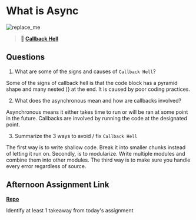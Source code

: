 # What is Async

![replace_me](https://codeworks.blob.core.windows.net/public/assets/img/illustrations/placeholder.svg)

> **📖 [Callback Hell](https://codeworksacademy.com/fs-student-guide/resources/wk4/01-Callbacks)**

## Questions

1. What are some of the signs and causes of `Callback Hell`?

Some of the signs of callback hell is that the code block has a pyramid shape and many nested )} at the end. It is caused by poor coding practices. 

2. What does the asynchronous mean and how are callbacks involved?

Asynchronous means it either takes time to run or will be ran at some point in the future. Callbacks are involved by running the code at the designated point.

3. Summarize the 3 ways to avoid / fix `Callback Hell`

The first way is to write shallow code. Break it into smaller chunks instead of letting it run on.
Secondly, is to modularize. Write multiple modules and combine them into other modules.
The third way is to make sure you handle every error regardless of source. 

## Afternoon Assignment Link

**[Repo](https://github.com/fullmer24/<ASSIGNMENT_REPO>)**

Identify at least 1 takeaway from today's assignment

